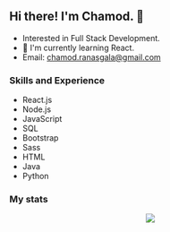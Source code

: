 ## Hi there! I'm Chamod. 👋

* Interested in Full Stack Development. <br>
* 🌱 I'm currently learning React.
* Email: chamod.ranasgala@gmail.com

### Skills and Experience

- React.js
- Node.js
- JavaScript
- SQL
- Bootstrap
- Sass
- HTML
- Java
- Python

### My stats

<!-- ![GitHub Stats](https://github-readme-stats.vercel.app/api?username=chamodranasgala&theme=great-gatsby) <br> -->
<!-- <img align="center" src="https://github-readme-stats.vercel.app/api/top-langs/?username=chamodranasgala&&exclude_reo=chamodranasgala&layout=compact&theme=great-gatsby" alt="languages"/> <br><br> -->

<p align="center">
  <img src="https://skillicons.dev/icons?i=react,nodejs,html,css,js,bootstrap,jquery,java,mongodb,php,laravel,git,vscode,eclipse,androidstudio"/>
</p>
